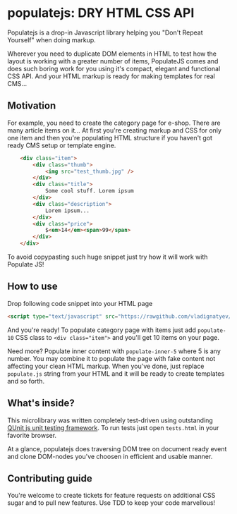 populatejs: DRY HTML CSS API
============================

Populatejs is a drop-in Javascript library helping you "Don't Repeat Yourself" when doing markup.

Wherever you need to duplicate DOM elements in HTML to test how the layout is working with a greater number of items,
PopulateJS comes and does such boring work for you using it's compact, elegant and functional CSS API.
And your HTML markup is ready for making templates for real CMS...

Motivation
----------
For example, you need to create the category page for e-shop. There are many article items on it...
At first you're creating markup and CSS for only one item and then you're populating HTML structure
if you haven't got ready CMS setup or template engine.
```html
    <div class="item">
        <div class="thumb">
            <img src="test_thumb.jpg" />
        </div>
        <div class="title">
            Some cool stuff. Lorem ipsum
        </div>
        <div class="description">
            Lorem ipsum...
        </div>
        <div class="price">
            $<em>14</em><span>99</span>
        </div>
    </div>
```

To avoid copypasting such huge snippet just try how it will work with Populate JS!

How to use
----------
Drop following code snippet into your HTML page
```html
<script type="text/javascript" src="https://rawgithub.com/vladignatyev/populate-js/master/js/populate.js"></script>
```
And you're ready! 
To populate category page with items just add ```populate-10``` CSS class to ```<div class="item">``` and you'll get 10 items on your page.

Need more? Populate inner content with ```populate-inner-5``` where 5 is any number.
You may combine it to populate the page with fake content not affecting your clean HTML markup.
When you've done, just replace ```populate.js``` string from your HTML and it will be ready to create templates and so forth.

What's inside?
-------------
This microlibrary was written completely test-driven using outstanding [QUnit js unit testing framework](http://qunitjs.com/).
To run tests just open ```tests.html``` in your favorite browser.

At a glance, populatejs does traversing DOM tree on document ready event and clone DOM-nodes you've choosen in efficient and usable manner.

Contributing guide
------------------
You're welcome to create tickets for feature requests on additional CSS sugar and to pull new features.
Use TDD to keep your code marvellous! 



